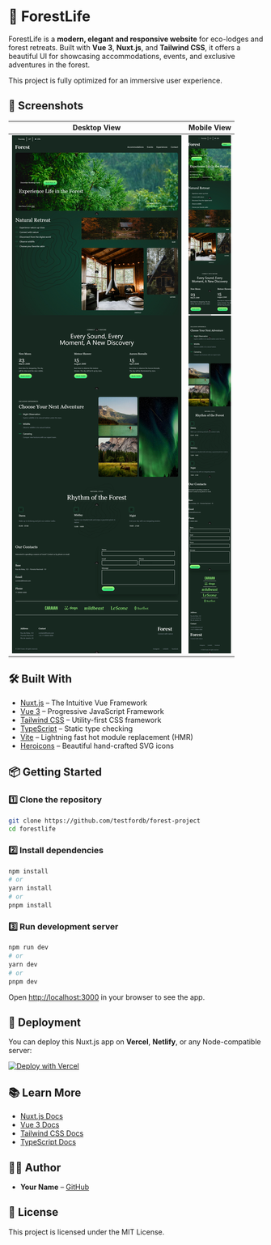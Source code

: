 
# 🌳 ForestLife

ForestLife is a **modern, elegant and responsive website** for eco-lodges and forest retreats. Built with **Vue 3**, **Nuxt.js**, and **Tailwind CSS**, it offers a beautiful UI for showcasing accommodations, events, and exclusive adventures in the forest.

This project is fully optimized for an immersive user experience.



## 📸 Screenshots

| Desktop View                                            | Mobile View                                           |
| ------------------------------------------------------- | ----------------------------------------------------- |
| ![Desktop Screenshot](./public/screenshot/desktop.jpg) | ![Mobile Screenshot](./public/screenshot/mobile.jpg) |



## 🛠 Built With

* [Nuxt.js](https://nuxt.com/) – The Intuitive Vue Framework
* [Vue 3](https://vuejs.org/) – Progressive JavaScript Framework
* [Tailwind CSS](https://tailwindcss.com/) – Utility-first CSS framework
* [TypeScript](https://www.typescriptlang.org/) – Static type checking
* [Vite](https://vitejs.dev/) – Lightning fast hot module replacement (HMR)
* [Heroicons](https://heroicons.com/) – Beautiful hand-crafted SVG icons



## 📦 Getting Started

### 1️⃣ Clone the repository

```bash
git clone https://github.com/testfordb/forest-project
cd forestlife
```

### 2️⃣ Install dependencies

```bash
npm install
# or
yarn install
# or
pnpm install
```

### 3️⃣ Run development server

```bash
npm run dev
# or
yarn dev
# or
pnpm dev
```

Open [http://localhost:3000](http://localhost:3000) in your browser to see the app.



## 🚀 Deployment

You can deploy this Nuxt.js app on **Vercel**, **Netlify**, or any Node-compatible server:

[![Deploy with Vercel](https://vercel.com/button)](https://vercel.com/new/project?utm_source=github&utm_medium=readme&utm_campaign=forestlife)



## 📚 Learn More

* [Nuxt.js Docs](https://nuxt.com/docs)
* [Vue 3 Docs](https://vuejs.org/guide/introduction.html)
* [Tailwind CSS Docs](https://tailwindcss.com/docs)
* [TypeScript Docs](https://www.typescriptlang.org/docs/)



## 👨‍💻 Author

* **Your Name** – [GitHub](https://github.com/testfordb)



## 📜 License

This project is licensed under the MIT License.